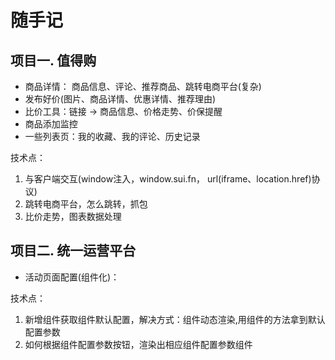 # 随手记
## 项目一. 值得购
* 商品详情： 商品信息、评论、推荐商品、跳转电商平台(复杂)
* 发布好价(图片、商品详情、优惠详情、推荐理由)
* 比价工具：链接 -> 商品信息、价格走势、价保提醒
* 商品添加监控
* 一些列表页：我的收藏、我的评论、历史记录

技术点：
1. 与客户端交互(window注入，window.sui.fn， url(iframe、location.href)协议)
2. 跳转电商平台，怎么跳转，抓包
3. 比价走势，图表数据处理

## 项目二. 统一运营平台
* 活动页面配置(组件化)：

技术点：
1. 新增组件获取组件默认配置，解决方式：组件动态渲染,用组件的方法拿到默认配置参数
2. 如何根据组件配置参数按钮，渲染出相应组件配置参数组件

